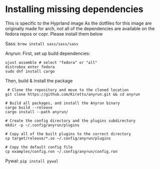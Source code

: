 # Installing missing dependencies
This is specific to the Hyprland image
As the dotfiles for this image are originally made for arch, not all of the dependencies are available on the fedora repos or copr. Please install them below

Sass: `brew install sass/sass/sass`

Anyrun:
First, set up build dependencies:
```
ujust assemble # select "fedora" or "all"
distrobox enter fedora
sudo dnf install cargo
```
Then, build & install the package
```
 # Clone the repository and move to the cloned location
git clone https://github.com/Kirottu/anyrun.git && cd anyrun

# Build all packages, and install the Anyrun binary
cargo build --release
cargo install --path anyrun/

# Create the config directory and the plugins subdirectory
mkdir -p ~/.config/anyrun/plugins

# Copy all of the built plugins to the correct directory
cp target/release/*.so ~/.config/anyrun/plugins

# Copy the default config file
cp examples/config.ron ~/.config/anyrun/config.ron
```
Pywal: `pip install pywal`
